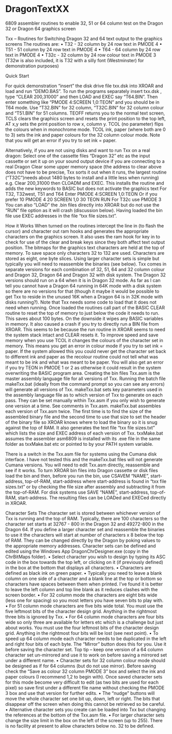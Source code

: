 # DragonTextXX
6809 assembler routines to enable 32, 51 or 64 column test on the Dragon 32 or Dragon 64 graphics screen

Txx – Routines for Switching Dragon 32 and 64 text output to the graphics screens
The routines are:
• T32 - 32 column by 24 row text in PMODE 4
• T51 - 51 column by 24 row text in PMODE 4
• T64 - 64 column by 24 row text in PMODE 4
• T32c - 32 column by 24 row colour text in PMODE 3
(T32w is also included, it is T32 with a silly font (Westminster) for demonstration purposes)

Quick Start

For quick demonstration “insert” the disk drive file txx.dsk into XROAR and load and run “DEMO.BAS”.
To run the programs separately insert txx.dsk , type “CLEAR 200,31000” and then LOAD and EXEC say “T64.BIN”. Then enter something like “PMODE 4:SCREEN 1,0:TEON” and you should be in T64 mode. Use “T32.BIN” for 32 column, “T32C.BIN” for 32 column colour and “T51.BIN” for 51 columns.
TEOFF returns you to the normal text screen, TCLS clears the graphics screen and resets the print position to the top left, AT x,y sets the print position to row x, column y. TCOL (no parameter) flips the colours when in monochrome mode. TCOL ink, paper (where both are 0 to 3) sets the ink and paper colours for the 32 column colour mode. Note that you will get an error if you try to set ink = paper.

Alternatively, if you are not using disks and want to run Txx on a real dragon:
Select one of the cassette files “Dragon 32” etc as the input cassette or set it up on your sound output device if you are connecting to a real Dragon
Clear some upper memory space (the address to clear above does not have to be precise, Txx sorts it out when it runs, the largest routine (“T32C”)needs about 1480 bytes to install and a little less when running)
e.g. Clear 200,31000
then CLOADM and EXEC.
This installs the routine and adds the new keywords to BASIC but does not activate the graphics text
For T32, T32west, T51 and T64
Enter PMODE 4:SCREEN 1,0:TEON
Or if you prefer
10 PMODE 4 20 SCREEN 1,0 30 TEON
RUN
For T32c use PMODE 3
You can also “LOAD” the .bin files directly into XROAR but do not use the “RUN” file option as it will crash (discussion below). Having loaded the bin file use EXEC addresses in the file “txx file sizes.txt”.

How it Works
When turned on the routines intercept the line in (to flash the cursor) and character out ram hooks and generates the appropriate characters on the graphics screen. It also uses the ram hook for key in to check for use of the clear and break keys since they both affect text output position.
The bitmaps for the graphics text characters are held at the top of memory. To save space only characters 32 to 132 are used. Characters are stored as eight, one byte slices. Using larger character sets is simple but typically you will need to reassemble the binaries (see below).
Txx comes in separate versions for each combination of 32, 51, 64 and 32 column colour and Dragon 32, Dragon 64 and Dragon 32 with disk system. The Dragon 32 versions should run on a 64 when it is in Dragon 32 mode. As far as I can tell you cannot have a Dragon 64 running in 64K mode with a disk system so there are no versions for that (though it maybe it would be possible to get Txx to reside in the unused 16K when a Dragon 64 is in 32K mode with disks running?).
Note that Txx needs some code to load that it does not need when running. Once loaded the routines call part of the BASIC CLEAR routine to reset the top of memory to just below the code it needs to run. This saves about 100 bytes. On the downside it wipes any BASIC variables in memory. It also caused a crash if you try to directly run a BIN file from XROAR. This seems to be because the run routine in XROAR seems to need the system stack intact and CLEAR resets it.
To improve speed and save memory when you use TCOL it changes the colours of the character set in memory. This means you get an error in colour mode if you try to set ink = paper. If the system allowed this you could never get the character set back to different ink and paper as the recolour routine could not tell what was meant to be ink and what was meant to be paper.
You will also get an error if you try TEON in PMODE 1 or 2 as otherwise it could result in the system overwriting the BASIC program area.
Creating the bin files
Txx.asm is the master assembly language file for all versions of Txx. Running the batch file makeTxx.bat (ideally from the command prompt so you can see any errors) will generate all versions of Txx.
makeTxx.bat sets key parameters used in the assembly language file as to which version of Txx to generate on each pass. They can be set manually within Txx.asm if you only wish to generate one version at a time. See comments in Txx.asm.
makeTxx.bat assembles each version of Txx.asm twice. The first time is to find the size of the assembled binary file and the second time to use that size to set the header of the binary file so XROAR knows where to load the binary so it is snug against the top of RAM. It also generates the text file “txx file sizes.txt” which lists the size and EXEC address of each version of Txx.
txxMake.bat assumes the assembler asm6809 is installed with its .exe file in the same folder as txxMake.bat etc or pointed to by your PATH system variable.

There is a switch in the Txx.asm file for systems using the Cumana disk interface. I have not tested this and the makeTxx.bat files will not generate Cumana versions. You will need to edit Txx.asm directly, reassemble and see if it works.
To turn XROAR bin files into Dragon cassette or disk files load the bin and then, before you run the bin, use CSAVEM “NAME”, start-address, top-of-RAM, start-address where start-address is found in “txx file sizes.txt” or by checking the file size after assembly and subtracting it from the top-of-RAM. For disk systems use SAVE “NAME”, start-address, top-of-RAM, start-address. The resulting files can be LOADed and EXECed directly in XROAR.

Character Sets
The character set is stored between whichever version of Txx is running and the top of RAM. Typically, there are 100 characters so the character set starts at 32767 - 800 in the Dragon 32 and 49272-800 in the Dragon 64. If you define a larger character set and reassemble the binaries to use it the characters will start at number of characters x 8 below the top of RAM. They can be changed directly by the Dragon by poking values to the appropriate memory addresses.
Character sets can be defined and edited using the Windows App DragonChrDesigner.exe (copy in the ChrBitMaps folder).
• Select character you wish to design by typing its ASC code in the box towards the top left, or clicking on it (if previously defined) in the box at the bottom that displays all characters.
• Characters are defined as black ink on green paper.
• Typically you need to leave a blank column on one side of a character and a blank line at the top or bottom so characters have spaces between them when printed. I’ve found it is better to leave the left column and top line blank as it reduces clashes with the screen border.
• For 32 column mode the characters are eight bits wide (less one for spacing) so you most letters you have seven bits to play with.
• For 51 column mode characters are five bits wide total. You must use the five leftmost bits of the character design grid. Anything in the rightmost three bits is ignored by Txx.
• For 64 column mode characters are four bits wide so only three are available for letters etc which is a challenge but just about works. You must use the four leftmost bits of the character design grid. Anything in the rightmost four bits will be lost (see next point).
• To speed up 64 column mode each character needs to be duplicated in the left and right four bits of each byte. The “Mirror” button does this for you. Use it before saving the character set. Top tip – keep one version of a 64 column character set un-mirrored and use it to work on before saving a mirrored set under a different name.
• Character sets for 32 column colour mode should be designed as if for 64 columns (but do not use mirror). Before saving check the “Save as colour 32 column PMODE 3” box and select the ink and paper colours (I recommend 1,2 to begin with). Once saved character sets for this mode become very difficult to edit (as two bits are used for each pixel) so save first under a different file name without checking the PMODE 3 box and use that version for further edits.
• The “nudge” buttons will move the whole character set one bit up, down, left or right. The bits that disappear off the screen when doing this cannot be retrieved so be careful.
• Alternative character sets you create can be loaded into Txx but changing the references at the bottom of the Txx.asm file.
• For larger character sets change the size limit in the box on the left of the screen (up to 255). There is no facility at present to allow characters below no. 32 to be defined.
